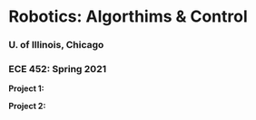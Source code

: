# Robotics: Algorthims & Control
### U. of Illinois, Chicago
### ECE 452: Spring 2021

**Project 1:** 

**Project 2:** 
